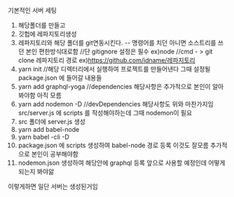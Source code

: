 기본적인 서버 세팅
1. 해당폴더를 만들고 
2. 깃헙에 레파지토리생성
3. 레파지토리와 해당 폴더를 git연동시킨다. -- 명령어를 치던 아니면 소스트리를 쓰던 본인 편한방식대로함
  //단 gitignore 설정은 필수 ex)node
  //cmd - > git clone 레파지토리 경로 ex)https://github.com/idname/레파지토리
4. yarn init //해당 디렉터리에서 실행하여 프로젝트를 만들어낸다 그때 설정될 package.json 에 들어갈 내용들
5. yarn add graphql-yoga  //dependencies     해당사항은 추가적으로 본인이 알아봐야함 아직 모름
6. yarn add nodemon -D    //devDependencies  해당사항도 위와 마찬가지임
   src/server.js 에 scripts 를 작성해야하는데 그때 nodemon이 필요
7. src 폴더에 server.js 생성   
8. yarn add babel-node
9. yarn babel -cli -D
9. package.json 에 scripts 생성하여 babel-node 경로 등록 이것도 잘모름 추가적으로 본인이 공부해야함
10. nodemon.json 생성하여 해당안에 graphql 등록 앞으로 사용할 예정인데 어떻게 되는지 봐야앎

이렇게하면 일단 서버는 생성된거임
